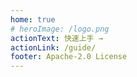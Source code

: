 ```yaml
---
home: true
# heroImage: /logo.png
actionText: 快速上手 →
actionLink: /guide/
footer: Apache-2.0 License
---
```

